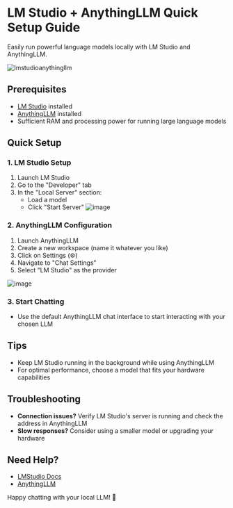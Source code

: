 # LM Studio + AnythingLLM Quick Setup Guide

Easily run powerful language models locally with LM Studio and AnythingLLM.


![lmstudioanythingllm](https://github.com/user-attachments/assets/f41f764f-79cd-4806-af6f-9152ca8d96f8)

## Prerequisites

- [LM Studio](https://lmstudio.ai) installed
- [AnythingLLM](https://github.com/Adolher/AnythingLLM) installed
- Sufficient RAM and processing power for running large language models

## Quick Setup

### 1. LM Studio Setup

1. Launch LM Studio
2. Go to the "Developer" tab
3. In the "Local Server" section:
   - Load a model
   - Click "Start Server"
![image](https://github.com/user-attachments/assets/c0ad8f3c-cc94-4a9b-8e4f-962b11307e4a)


### 2. AnythingLLM Configuration

1. Launch AnythingLLM
2. Create a new workspace (name it whatever you like)
3. Click on Settings (⚙️)
4. Navigate to "Chat Settings"
5. Select "LM Studio" as the provider

![image](https://github.com/user-attachments/assets/ca25af40-424e-4836-b167-83d42708951f)


### 3. Start Chatting

- Use the default AnythingLLM chat interface to start interacting with your chosen LLM

## Tips

- Keep LM Studio running in the background while using AnythingLLM
- For optimal performance, choose a model that fits your hardware capabilities

## Troubleshooting

- **Connection issues?** Verify LM Studio's server is running and check the address in AnythingLLM
- **Slow responses?** Consider using a smaller model or upgrading your hardware

## Need Help?

- [LMStudio Docs](https://lmstudio.ai/docs)
- [AnythingLLM](https://github.com/Mintplex-Labs/anything-llm)

Happy chatting with your local LLM! 🚀
